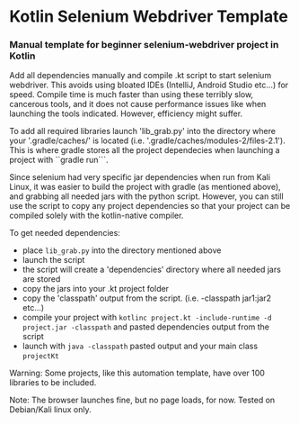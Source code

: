 # Kotlin Selenium Webdriver Template
### Manual template for beginner selenium-webdriver project in Kotlin

Add all dependencies manually and compile .kt script to start selenium webdriver. This avoids using bloated IDEs (IntelliJ, Android Studio etc...) for speed. Compile time is much faster than using these terribly slow, cancerous tools, and it does not cause performance issues like when launching the tools indicated. However, efficiency might suffer.

To add all required libraries launch 'lib_grab.py' into the directory where your '.gradle/caches/' is located (i.e. '.gradle/caches/modules-2/files-2.1'). This is where gradle stores all the project dependecies when launching a project with ``gradle run```.

Since selenium had very specific jar dependencies when run from Kali Linux, it was easier to build the project with gradle (as mentioned above), and grabbing all needed jars with the python script. However, you can still use the script to copy any project dependencies so that your project can be compiled solely with the kotlin-native compiler.

To get needed dependencies:

- place ```lib_grab.py``` into the directory mentioned above
- launch the script
- the script will create a 'dependencies' directory where all needed jars are stored
- copy the jars into your .kt project folder
- copy the 'classpath' output from the script. (i.e. -classpath jar1:jar2 etc...)
- compile your project with ```kotlinc project.kt -include-runtime -d project.jar -classpath``` and pasted dependencies output from the script
- launch with ``` java -classpath ``` pasted output and your main class ```projectKt```

Warning: Some projects, like this automation template, have over 100 libraries to be included.

Note: The browser launches fine, but no page loads, for now. Tested on Debian/Kali linux only.
